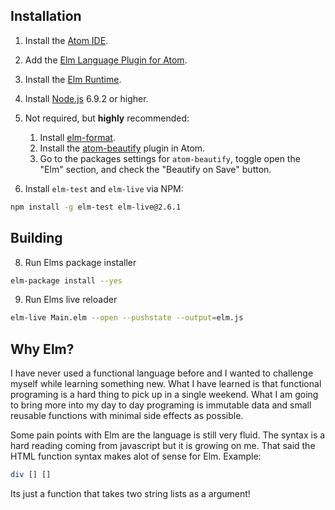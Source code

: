 ## Installation

1. Install the [Atom IDE](https://atom.io/).

2. Add the [Elm Language Plugin for Atom](https://atom.io/packages/language-elm).

3. Install the [Elm Runtime](https://guide.elm-lang.org/install.html).

4. Install [Node.js](http://nodejs.org) 6.9.2 or higher.

5. Not required, but **highly** recommended:
    1. Install [elm-format](https://github.com/avh4/elm-format#installation-).
    2. Install the [atom-beautify](https://atom.io/packages/atom-beautify) plugin in Atom.
    3. Go to the packages settings for `atom-beautify`, toggle open the "Elm" section, and check the "Beautify on Save" button.

6. Install `elm-test` and `elm-live` via NPM:

```bash
npm install -g elm-test elm-live@2.6.1
```

## Building

8. Run Elms package installer
```bash
elm-package install --yes
```

9. Run Elms live reloader
```bash
elm-live Main.elm --open --pushstate --output=elm.js
```
## Why Elm?

I have never used a functional language before and I wanted to challenge myself while learning something new. What I have learned is that functional programing is a hard thing to pick up in a single weekend. What I am going to bring more into my day to day programing is immutable data and small reusable functions with minimal side effects as possible.

Some pain points with Elm are the language is still very fluid. The syntax is a hard reading coming from javascript but it is growing on me. That said the HTML function syntax makes alot of sense for Elm.
Example:
```elm
div [] []
```
Its just a function that takes two string lists as a argument!
